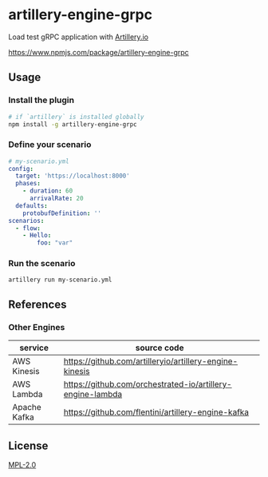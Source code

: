 # artillery-engine-grpc

Load test gRPC application with [Artillery.io](https://github.com/orchestrated-io/artillery-engine-lambd)

https://www.npmjs.com/package/artillery-engine-grpc

## Usage

### Install the plugin

```sh
# if `artillery` is installed globally
npm install -g artillery-engine-grpc
```

### Define your scenario

```yml
# my-scenario.yml
config:
  target: 'https://localhost:8000'
  phases:
    - duration: 60
      arrivalRate: 20
  defaults:
    protobufDefinition: ''
scenarios:
  - flow:
    - Hello:
        foo: "var"
```

### Run the scenario

```
artillery run my-scenario.yml
```

## References

### Other Engines

service | source code
---|---
AWS Kinesis | https://github.com/artilleryio/artillery-engine-kinesis
AWS Lambda | https://github.com/orchestrated-io/artillery-engine-lambda
Apache Kafka | https://github.com/flentini/artillery-engine-kafka

## License

[MPL-2.0](https://www.mozilla.org/en-US/MPL/2.0/)
